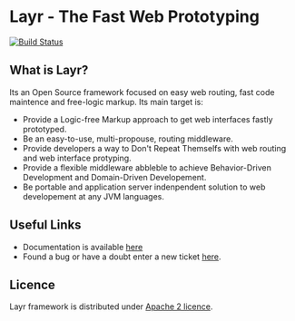 # Layr - The Fast Web Prototyping
[![Build Status](https://travis-ci.org/miere/Layr.png?branch=master)](https://travis-ci.org/miere/Layr)

## What is Layr?

Its an Open Source framework focused on easy web routing, fast code maintence and free-logic markup.
Its main target is:
- Provide a Logic-free Markup approach to get web interfaces fastly prototyped.
- Be an easy-to-use, multi-propouse, routing middleware.
- Provide developers a way to Don't Repeat Themselfs with web routing and web interface protyping.
- Provide a flexible middleware abbleble to achieve Behavior-Driven Development and Domain-Driven Developement.
- Be portable and application server indenpendent solution to web developement at any JVM languages.

## Useful Links
- Documentation is available [here](https://github.com/SkullLabs/Layr/wiki)
- Found a bug or have a doubt enter a new ticket [here](https://github.com/SkullLabs/Layr/issues).

## Licence
Layr framework is distributed under [Apache 2 licence](http://www.apache.org/licenses/LICENSE-2.0.html).
